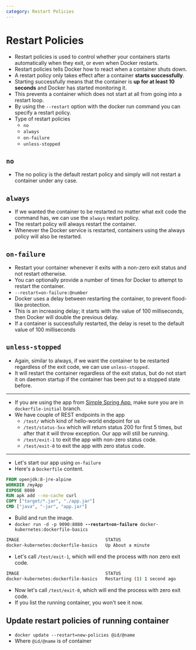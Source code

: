 ```yaml
---
category: Restart Policies
---
```

# Restart Policies
* Restart policies is used to control whether your containers starts automatically when they exit, or even when Docker restarts.
* Restart policies tells Docker how to react when a container shuts down.
* A restart policy only takes effect after a container **starts successfully**. 
* Starting successfully means that the container is **up for at least 10 seconds** and Docker has started monitoring it. 
* This prevents a container which does not start at all from going into a restart loop.
* By using the `--restart` option with the docker run command you can specify a restart policy. 
* Type of restart policies
  * `no`
  * `always`
  * `on-failure`
  * `unless-stopped`
  
## `no`
* The no policy is the default restart policy and simply will not restart a container under any case.

## `always`
* If we wanted the container to be restarted no matter what exit code the command has, we can use the `always` restart policy. 
* The restart policy will always restart the container. 
* Whenever the Docker service is restarted, containers using the always policy will also be restarted.

## `on-failure`
* Restart your container whenever it exits with a non-zero exit status and not restart otherwise. 
* You can optionally provide a number of times for Docker to attempt to restart the container.
* `--restart=on-failure:@number`
* Docker uses a delay between restarting the container, to prevent flood-like protection. 
* This is an increasing delay; it starts with the value of 100 milliseconds, then Docker will double the previous delay.
* If a container is successfully restarted, the delay is reset to the default value of 100 milliseconds

## `unless-stopped`
* Again, similar to always, if we want the container to be restarted regardless of the exit code, we can use `unless-stopped.` 
* It will restart the container regardless of the exit status, but do not start it on daemon startup if the container has been put to a stopped state before.

---

* If you are using the app from [Simple Spring App](https://github.com/amantuladhar/DockerKubernetesFiles/tree/dockerfile-initial), make sure you are in `dockerfile-initial` branch.
* We have couple of REST endpoints in the app
  * `/test/` which kind of hello-world endpoint for us 
  * `/test/status-5xx` which will return status 200 for first 5 times, but after that it will throw exception. Our app will still be running.
  * `/test/exit-1` to exit the app with non-zero status code.
  * `/test/exit-0` to exit the app with zero status code.

---

* Let's start our app using `on-failure`
* Here's a `Dockerfile` content.

```dockerfile
FROM openjdk:8-jre-alpine
WORKDIR /myApp
EXPOSE 8080
RUN apk add --no-cache curl
COPY ["target/*.jar", "./app.jar"]
CMD ["java", "-jar", "app.jar"]
```

* Build and run the image.
* `docker run -d -p 9090:8080 `**`--restart=on-failure`**` docker-kubernetes:dockerfile-basics`

```bash
IMAGE                                 STATUS              
docker-kubernetes:dockerfile-basics   Up About a minute   
```

* Let's call `/test/exit-1`, which will end the process with non zero exit code.

```bash
IMAGE                                 STATUS                     
docker-kubernetes:dockerfile-basics   Restarting (1) 1 second ago
```

* Now let's call `/test/exit-0`, which will end the process with zero exit code.
* If you list the running container, you won't see it now.


## Update restart policies of running container
* `docker update --restart=new-policies @id/@name`
* Where `@id/@name` is of container